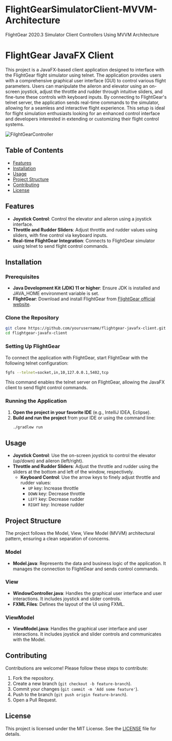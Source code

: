 # FlightGearSimulatorClient-MVVM-Architecture
FlightGear 2020.3 Simulator Client Controllers Using MVVM Architecture

# FlightGear JavaFX Client

This project is a JavaFX-based client application designed to interface with the FlightGear flight simulator using telnet. The application provides users with a comprehensive graphical user interface (GUI) to control various flight parameters. Users can manipulate the aileron and elevator using an on-screen joystick, adjust the throttle and rudder through intuitive sliders, and fine-tune these controls with keyboard inputs. By connecting to FlightGear's telnet server, the application sends real-time commands to the simulator, allowing for a seamless and interactive flight experience. This setup is ideal for flight simulation enthusiasts looking for an enhanced control interface and developers interested in extending or customizing their flight control systems.

![FilghtGearController](https://github.com/user-attachments/assets/6ebc17c6-57ef-41b2-8eae-0995d1d49f13)


## Table of Contents
- [Features](#features)
- [Installation](#installation)
- [Usage](#usage)
- [Project Structure](#project-structure)
- [Contributing](#contributing)
- [License](#license)

## Features
- **Joystick Control**: Control the elevator and aileron using a joystick interface.
- **Throttle and Rudder Sliders**: Adjust throttle and rudder values using sliders, with fine control via keyboard inputs.
- **Real-time FlightGear Integration**: Connects to FlightGear simulator using telnet to send flight control commands.

## Installation

### Prerequisites
- **Java Development Kit (JDK) 11 or higher**: Ensure JDK is installed and JAVA_HOME environment variable is set.
- **FlightGear**: Download and install FlightGear from [FlightGear official website](https://www.flightgear.org/).

### Clone the Repository
```bash
git clone https://github.com/yourusername/flightgear-javafx-client.git
cd flightgear-javafx-client
```
### Setting Up FlightGear
To connect the application with FlightGear, start FlightGear with the following telnet configuration:
```bash
fgfs --telnet=socket,in,10,127.0.0.1,5402,tcp
```
This command enables the telnet server on FlightGear, allowing the JavaFX client to send flight control commands.

### Running the Application
1. **Open the project in your favorite IDE** (e.g., IntelliJ IDEA, Eclipse).
2. **Build and run the project** from your IDE or using the command line:
   ```bash
   ./gradlew run
   ```

## Usage
- **Joystick Control**: Use the on-screen joystick to control the elevator (up/down) and aileron (left/right).
- **Throttle and Rudder Sliders**: Adjust the throttle and rudder using the sliders at the bottom and left of the window, respectively.
  - **Keyboard Control**: Use the arrow keys to finely adjust throttle and rudder values:
    - `UP` key: Increase throttle
    - `DOWN` key: Decrease throttle
    - `LEFT` key: Decrease rudder
    - `RIGHT` key: Increase rudder

## Project Structure
The project follows the Model, View, View Model (MVVM) architectural pattern, ensuring a clean separation of concerns.

### Model
- **Model.java**: Represents the data and business logic of the application. It manages the connection to FlightGear and sends control commands.

### View
- **WindowController.java**: Handles the graphical user interface and user interactions. It includes joystick and slider controls.
- **FXML Files**: Defines the layout of the UI using FXML.

### ViewModel
- **ViewModel.java**: Handles the graphical user interface and user interactions. It includes joystick and slider controls and communicates with the Model.

## Contributing
Contributions are welcome! Please follow these steps to contribute:
1. Fork the repository.
2. Create a new branch (`git checkout -b feature-branch`).
3. Commit your changes (`git commit -m 'Add some feature'`).
4. Push to the branch (`git push origin feature-branch`).
5. Open a Pull Request.

## License
This project is licensed under the MIT License. See the [LICENSE](LICENSE) file for details.
